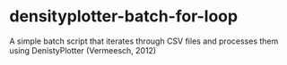 # densityplotter-batch-for-loop
A simple batch script that iterates through CSV files and processes them using DenistyPlotter (Vermeesch, 2012)
